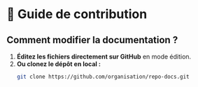 # 📜 Guide de contribution

## Comment modifier la documentation ?

1. **Éditez les fichiers directement sur GitHub** en mode édition.
2. **Ou clonez le dépôt en local :**
   ```sh
   git clone https://github.com/organisation/repo-docs.git

